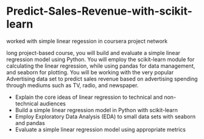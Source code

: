 # Predict-Sales-Revenue-with-scikit-learn
worked with simple linear regession in coursera project network

 long project-based course, you will build and evaluate a simple linear regression model using Python. You will employ the scikit-learn module for calculating the linear regression, while using pandas for data management, and seaborn for plotting. You will be working with the very popular Advertising data set to predict sales revenue based on advertising spending through mediums such as TV, radio, and newspaper. 
- Explain the core ideas of linear regression to technical and non-technical audiences
- Build a simple linear regression model in Python with scikit-learn
- Employ Exploratory Data Analysis (EDA) to small data sets with seaborn and pandas
- Evaluate a simple linear regression model using appropriate metrics
